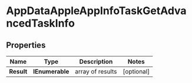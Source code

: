 # AppDataAppleAppInfoTaskGetAdvancedTaskInfo


## Properties

| Name | Type | Description | Notes |
|------------ | ------------- | ------------- | -------------|
**Result** | **IEnumerable<AppDataAppleAppInfoTaskGetAdvancedResultInfo>** | array of results |[optional]|